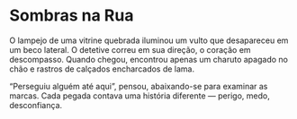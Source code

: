 # Sombras na Rua

O lampejo de uma vitrine quebrada iluminou um vulto que desapareceu em um beco lateral. O detetive correu em sua direção, o coração em descompasso. Quando chegou, encontrou apenas um charuto apagado no chão e rastros de calçados encharcados de lama.

“Perseguiu alguém até aqui”, pensou, abaixando-se para examinar as marcas. Cada pegada contava uma história diferente — perigo, medo, desconfiança.
